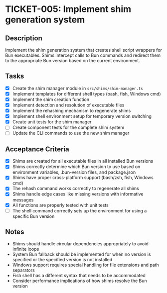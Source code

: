 # TICKET-005: Implement shim generation system

## Description

Implement the shim generation system that creates shell script wrappers for Bun executables. Shims intercept calls to Bun commands and redirect them to the appropriate Bun version based on the current environment.

## Tasks

- [x] Create the shim manager module in `src/shims/shim-manager.ts`
- [x] Implement templates for different shell types (bash, fish, Windows cmd)
- [x] Implement the shim creation function
- [x] Implement detection and resolution of executable files
- [x] Implement the rehashing mechanism to regenerate shims
- [x] Implement shell environment setup for temporary version switching
- [x] Create unit tests for the shim manager
- [ ] Create component tests for the complete shim system
- [ ] Update the CLI commands to use the new shim manager

## Acceptance Criteria

- [x] Shims are created for all executable files in all installed Bun versions
- [x] Shims correctly determine which Bun version to use based on environment variables, .bun-version files, and package.json
- [x] Shims have proper cross-platform support (bash/zsh, fish, Windows cmd)
- [x] The rehash command works correctly to regenerate all shims
- [x] Shims handle edge cases like missing versions with informative messages
- [x] All functions are properly tested with unit tests
- [ ] The shell command correctly sets up the environment for using a specific Bun version

## Notes

- Shims should handle circular dependencies appropriately to avoid infinite loops
- System Bun fallback should be implemented for when no version is specified or the specified version is not installed
- Windows support requires special handling for file extensions and path separators
- Fish shell has a different syntax that needs to be accommodated
- Consider performance implications of how shims resolve the Bun version

